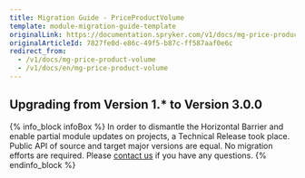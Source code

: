 ```yaml
---
title: Migration Guide - PriceProductVolume
template: module-migration-guide-template
originalLink: https://documentation.spryker.com/v1/docs/mg-price-product-volume
originalArticleId: 7827fe0d-e86c-49f5-b87c-ff587aaf0e6c
redirect_from:
  - /v1/docs/mg-price-product-volume
  - /v1/docs/en/mg-price-product-volume
---
```


## Upgrading from Version 1.* to Version 3.0.0

{% info_block infoBox %}
In order to dismantle the Horizontal Barrier and enable partial module updates on projects, a Technical Release took place. Public API of source and target major versions are equal. No migration efforts are required. Please [contact us](https://spryker.com/en/support/) if you have any questions.
{% endinfo_block %}
